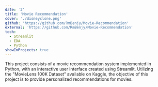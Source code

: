 ```yaml
---
date: '3'
title: 'Movie Recommendation'
cover: './disneyclone.png'
github: 'https://github.com/RmBenjy/Movie-Recommendation'
external: 'https://github.com/RmBenjy/Movie-Recommendation'
tech:
  - Streamlit
  - EDA
  - Python
showInProjects: true
---
```


This project consists of a movie recommendation system implemented in Python, with an interactive user interface created using Streamlit.
Utilizing the "MovieLens 100K Dataset" available on Kaggle, the objective of this project is to provide personalized recommendations for movies.
